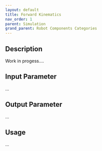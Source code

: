 ```yaml
---
layout: default
title: Forward Kinematics
nav_order: 1
parent: Simulation
grand_parent: Robot Components Categories
---
```


## Description

Work in progess....

## Input Parameter

...

## Output Parameter

...

## Usage

...
